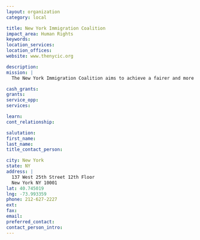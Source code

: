 ```yaml
---
layout: organization
category: local

title: New York Immigration Coalition
impact_area: Human Rights
keywords: 
location_services: 
location_offices: 
website: www.thenycic.org

description: 
mission: |
  The New York Immigration Coalition aims to achieve a fairer and more just society that values the contributions of immigrants and extends opportunity to all. The NYIC promotes immigrants’ full civic participation, fosters their leadership, and provides a unified voice and a vehicle for collective action for New York’s diverse immigrant communities.

cash_grants: 
grants: 
service_opp: 
services: 

learn: 
cont_relationship: 

salutation: 
first_name: 
last_name: 
title_contact_person: 

city: New York
state: NY
address: |
  137 West 25th Street 12th Floor    
  New York NY 10001
lat: 40.745019
lng: -73.993359
phone: 212-627-2227
ext: 
fax: 
email: 
preferred_contact: 
contact_person_intro: 
---
```

